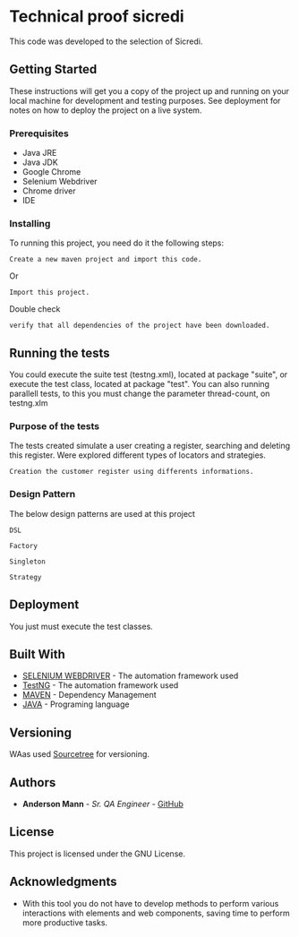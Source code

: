 # Technical proof sicredi 

This code was developed to the selection of Sicredi.

## Getting Started

These instructions will get you a copy of the project up and running on your local machine for development and testing purposes. See deployment for notes on how to deploy the project on a live system.

### Prerequisites

* Java JRE
* Java JDK
* Google Chrome
* Selenium Webdriver
* Chrome driver
* IDE

### Installing

To running this project, you need do it the following steps:

```
Create a new maven project and import this code.
```

Or 

```
Import this project.
```

Double check

```
verify that all dependencies of the project have been downloaded.
```

## Running the tests

You could execute the suite test (testng.xml), located at package "suite", or execute the test class, located at package "test".
You can also running parallell tests, to this you must change the parameter thread-count, on testng.xlm

### Purpose of the tests

The tests created simulate a user creating a register, searching and deleting this register.
Were explored different types of locators and strategies.

```
Creation the customer register using differents informations.
```

### Design Pattern

The below design patterns are used at this project

```
DSL
```

```
Factory
```

```
Singleton
```

```
Strategy
```

## Deployment

You just must execute the test classes.

## Built With

* [SELENIUM WEBDRIVER](http://seleniumwebdriver.org/selenium-webdriver/) - The automation framework used
* [TestNG](https://testng.org/doc/documentation-main.html/) - The automation framework used
* [MAVEN](https://maven.apache.org/) - Dependency Management
* [JAVA](https://www.oracle.com/technetwork/pt/java/javase/downloads/jdk8-downloads-2133151.html/) - Programing language


## Versioning

WAas used [Sourcetree](https://www.sourcetreeapp.com//) for versioning. 

## Authors

* **Anderson Mann** - *Sr. QA Engineer* - [GitHub](https://github.com/andersonmann)

## License

This project is licensed under the GNU License.

## Acknowledgments

* With this tool you do not have to develop methods to perform various interactions with elements and web components, saving time to perform more productive tasks.
